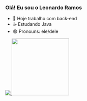 ### Olá! Eu sou o Leonardo Ramos

- 💼 Hoje trabalho com back-end
- ☕ Estudando Java 
- 😄 Pronouns: ele/dele

<div>
<a href="https://github.com/Lramossantos">
<img heigth="180em" src="https://github-readme-status.vercel.app/api?username-Lramossantos&show_icons-true&theme-dracula&include_all_commits-true&count_private-true"/>
<img height="180em" src="https://github-readme-status.vercel.app/api/top-langs/?username=Lramossantos&layout-compact&langs_count-168theme-dracula"/>

</div>



